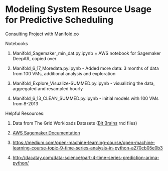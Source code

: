 # Modeling System Resource Usage for Predictive Scheduling 

Consulting Project with Manifold.co


Notebooks

1. Manifold_Sagemaker_min_dat.py.ipynb  =  AWS notebook for Sagemaker DeepAR, copied over

2. Manifold_6_17_Moredata.py.ipynb - Added more data: 3 months of data from 100 VMs, additional analysis and exploration

3. Manifold_Explore_Visualize-SUMMED.py.ipynb - visualizing the data, aggregated and resampled hourly

4. Manifold_6_13_CLEAN_SUMMED.py.ipynb - initial models with 100 VMs from 8-2013


Helpful Resources:

1. Data from The Grid Workloads Datasets ([Bit Brains](http://gwa.ewi.tudelft.nl/datasets/gwa-t-12-bitbrains) rnd files)

2. [AWS Sagemaker Documentation](https://docs.aws.amazon.com/sagemaker/latest/dg/deepar.html)

3. https://medium.com/open-machine-learning-course/open-machine-learning-course-topic-9-time-series-analysis-in-python-a270cb05e0b3

4. http://dacatay.com/data-science/part-4-time-series-prediction-arima-python/


